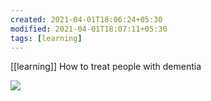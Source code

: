 ```yaml
---
created: 2021-04-01T18:06:24+05:30
modified: 2021-04-01T18:07:11+05:30
tags: [learning]
---
```

[[learning]]
 How to treat people with dementia 
 
 ![](https://preview.redd.it/2p3owe0mor361.jpg?width=640&crop=smart&auto=webp&s=3018c832fb4c6ec938b64b235687e59971e369d3)
